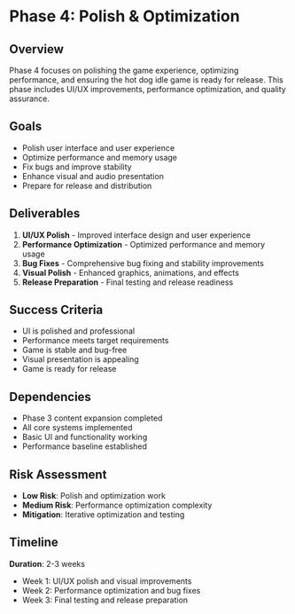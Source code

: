 # Phase 4: Polish & Optimization

## Overview
Phase 4 focuses on polishing the game experience, optimizing performance, and ensuring the hot dog idle game is ready for release. This phase includes UI/UX improvements, performance optimization, and quality assurance.

## Goals
- Polish user interface and user experience
- Optimize performance and memory usage
- Fix bugs and improve stability
- Enhance visual and audio presentation
- Prepare for release and distribution

## Deliverables
1. **UI/UX Polish** - Improved interface design and user experience
2. **Performance Optimization** - Optimized performance and memory usage
3. **Bug Fixes** - Comprehensive bug fixing and stability improvements
4. **Visual Polish** - Enhanced graphics, animations, and effects
5. **Release Preparation** - Final testing and release readiness

## Success Criteria
- UI is polished and professional
- Performance meets target requirements
- Game is stable and bug-free
- Visual presentation is appealing
- Game is ready for release

## Dependencies
- Phase 3 content expansion completed
- All core systems implemented
- Basic UI and functionality working
- Performance baseline established

## Risk Assessment
- **Low Risk**: Polish and optimization work
- **Medium Risk**: Performance optimization complexity
- **Mitigation**: Iterative optimization and testing

## Timeline
**Duration**: 2-3 weeks
- Week 1: UI/UX polish and visual improvements
- Week 2: Performance optimization and bug fixes
- Week 3: Final testing and release preparation 
